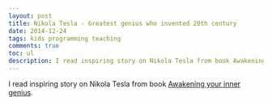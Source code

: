 ```yaml
---
layout: post
title: Nikola Tesla - Greatest genius who invented 20th century
date: 2014-12-24
tags: kids programming teaching
comments: true
toc: ul
description: I read inspiring story on Nikola Tesla from book Awakening your inner genius
---
```


I read inspiring story on Nikola Tesla from book [Awakening your inner genius](http://amzn.com/1938895150).